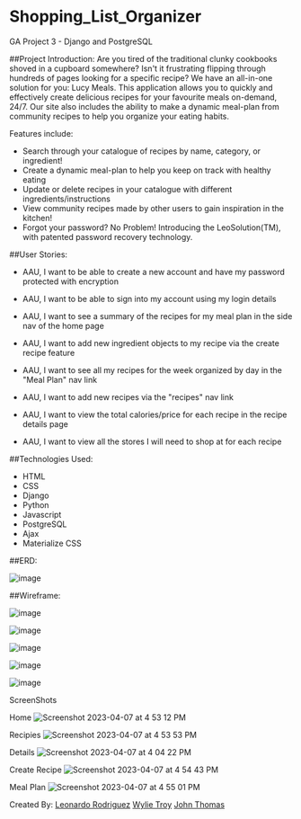 # Shopping_List_Organizer
GA Project 3 - Django and PostgreSQL

##Project Introduction:
Are you tired of the traditional clunky cookbooks shoved in a cupboard somewhere? Isn't it frustrating flipping through hundreds of pages looking for a specific recipe? We have an all-in-one solution for you: Lucy Meals. This application allows you to quickly and effectively create delicious recipes for your favourite meals on-demand, 24/7. Our site also includes the ability to make a dynamic meal-plan from community recipes to help you organize your eating habits.

Features include:
- Search through your catalogue of recipes by name, category, or ingredient!
- Create a dynamic meal-plan to help you keep on track with healthy eating
- Update or delete recipes in your catalogue with different ingredients/instructions
- View community recipes made by other users to gain inspiration in the kitchen!
- Forgot your password? No Problem! Introducing the LeoSolution(TM), with patented password recovery technology.

##User Stories:

* AAU, I want to be able to create a new account and have my password protected with encryption
- AAU, I want to be able to sign into my account using my login details
* AAU, I want to see a summary of the recipes for my meal plan in the side nav of the home page
- AAU, I want to add new ingredient objects to my recipe via the create recipe feature
* AAU, I want to see all my recipes for the week organized by day in the "Meal Plan" nav link
- AAU, I want to add new recipes via the "recipes" nav link
* AAU, I want to view the total calories/price for each recipe in the recipe details page
- AAU, I want to view all the stores I will need to shop at for each recipe

##Technologies Used:

- HTML
- CSS
- Django
- Python
- Javascript
- PostgreSQL
- Ajax
- Materialize CSS



##ERD:

![image](https://user-images.githubusercontent.com/70331884/230804053-4ad6fc47-71a5-49bb-b601-35e744a89bbd.png)

##Wireframe:

![image](https://user-images.githubusercontent.com/70331884/230804063-08449b9c-23ee-40b9-a2ae-b528c00c6088.png)

![image](https://user-images.githubusercontent.com/70331884/230804070-10851770-2b9c-4661-97df-73b7068900f4.png)

![image](https://user-images.githubusercontent.com/70331884/230804079-8d005857-f141-4e5c-9120-7b05a7de836d.png)

![image](https://user-images.githubusercontent.com/70331884/230804088-d9217ce4-b748-4672-a4e0-ac24e001dfe4.png)

![image](https://user-images.githubusercontent.com/70331884/230804093-ec9234a5-15b1-41d2-a1c1-30963e9c80c9.png)

ScreenShots

Home
![Screenshot 2023-04-07 at 4 53 12 PM](https://user-images.githubusercontent.com/85965277/230902734-b790ec34-494d-4607-9e58-61251fd8e92c.png)

Recipies
![Screenshot 2023-04-07 at 4 53 53 PM](https://user-images.githubusercontent.com/85965277/230902756-0204d216-bfde-4fd2-9368-b6cfeb331041.png)

Details
![Screenshot 2023-04-07 at 4 04 22 PM](https://user-images.githubusercontent.com/85965277/230902771-a94c2e24-d580-4c63-943a-2398d3f7fc92.png)

Create Recipe
![Screenshot 2023-04-07 at 4 54 43 PM](https://user-images.githubusercontent.com/85965277/230902784-761c152e-ebaa-4535-8460-130c831e07be.png)

Meal Plan
![Screenshot 2023-04-07 at 4 55 01 PM](https://user-images.githubusercontent.com/85965277/230902809-e0b63160-472b-4d05-a3be-e5ea4fd76c7a.png)

Created By:
[Leonardo Rodriguez](https://github.com/leovre)
[Wylie Troy](https://github.com/wylietroy)
[John Thomas](https://github.com/JuanitoDeLaTorre)
